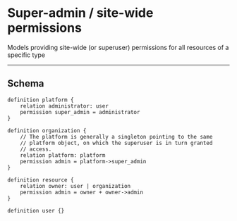 # Super-admin / site-wide permissions

Models providing site-wide (or superuser) permissions for all resources of a specific type

---

## Schema

```
definition platform {
    relation administrator: user
    permission super_admin = administrator
}

definition organization {
    // The platform is generally a singleton pointing to the same
    // platform object, on which the superuser is in turn granted
    // access.
    relation platform: platform
    permission admin = platform->super_admin
}

definition resource {
    relation owner: user | organization
    permission admin = owner + owner->admin
}

definition user {}
```
